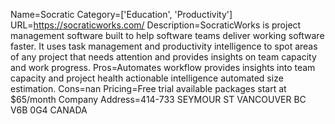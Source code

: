 Name=Socratic
Category=['Education', 'Productivity']
URL=https://socraticworks.com/
Description=SocraticWorks is project management software built to help software teams deliver working software faster. It uses task management and productivity intelligence to spot areas of any project that needs attention and provides insights on team capacity and work progress.
Pros=Automates workflow provides insights into team capacity and project health actionable intelligence automated size estimation.
Cons=nan
Pricing=Free trial available packages start at $65/month
Company Address=414-733 SEYMOUR ST VANCOUVER BC V6B 0G4 CANADA
